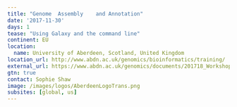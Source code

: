 ```yaml
---
title: "Genome	Assembly	and	Annotation"
date: '2017-11-30'
days: 1
tease: "Using Galaxy and the command line"
continent: EU
location:
  name: University of Aberdeen, Scotland, United Kingdom
location_url: http://www.abdn.ac.uk/genomics/bioinformatics/training/
external_url: https://www.abdn.ac.uk/genomics/documents/201718_Workshops/Genome_Assembly_2017.pdf
gtn: true
contact: Sophie Shaw
image: /images/logos/AberdeenLogoTrans.png
subsites: [global, us]
---
```

